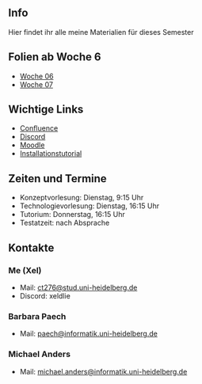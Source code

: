 ## Info

Hier findet ihr alle meine Materialien für dieses Semester

## Folien ab Woche 6

- [Woche 06](https://hackmd.io/@Xeldlie/rk6SodNS6)
- [Woche 07](https://hackmd.io/@Xeldlie/H1bAIZAB6)

## Wichtige Links

- [Confluence](https://confluence-se.ifi.uni-heidelberg.de/#all-updates)
- [Discord](https://discord.gg/aZ7Ym3Mb68)
- [Moodle](https://moodle.uni-heidelberg.de/course/view.php?id=19690)
- [Installationstutorial](https://confluence-se.ifi.uni-heidelberg.de/display/ISW2023/Installation+von+Java+und+Android+Studio)

## Zeiten und Termine

- Konzeptvorlesung: Dienstag, 9:15 Uhr
- Technologievorlesung: Dienstag, 16:15 Uhr
- Tutorium: Donnerstag, 16:15 Uhr
- Testatzeit: nach Absprache

## Kontakte

### Me (Xel)
- Mail: ct276@stud.uni-heidelberg.de
- Discord: xeldlie

### Barbara Paech
- Mail: paech@informatik.uni-heidelberg.de

### Michael Anders
- Mail: michael.anders@informatik.uni-heidelberg.de

